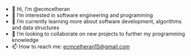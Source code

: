 - 👋 Hi, I’m @ecmcelheran
- 👀 I’m interested in software engineering and programming
- 🌱 I’m currently learning more about software development, algorithms and data structures
- 💞️ I’m looking to collaborate on new projects to further my programming knowledge
- 📫 How to reach me: ecmcelheran15@gmail.com
